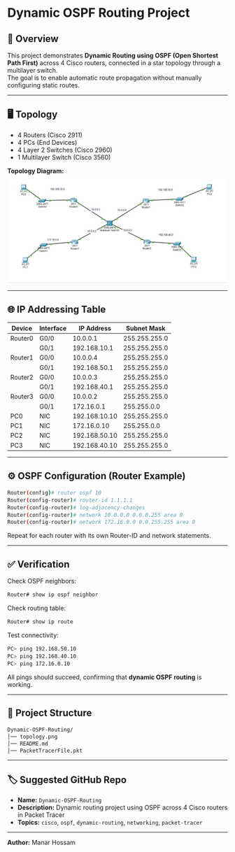 # Dynamic OSPF Routing Project

## 📌 Overview
This project demonstrates **Dynamic Routing using OSPF (Open Shortest Path First)** across 4 Cisco routers, connected in a star topology through a multilayer switch.  
The goal is to enable automatic route propagation without manually configuring static routes.

---

## 🖥 Topology
- 4 Routers (Cisco 2911)
- 4 PCs (End Devices)
- 4 Layer 2 Switches (Cisco 2960)
- 1 Multilayer Switch (Cisco 3560)

**Topology Diagram:**  
![Topology](topology.png)

---

## 🌐 IP Addressing Table

| Device       | Interface       | IP Address       | Subnet Mask       |
|-------------|-----------------|-----------------|------------------|
| Router0     | G0/0            | 10.0.0.1        | 255.255.255.0    |
|             | G0/1            | 192.168.10.1    | 255.255.255.0    |
| Router1     | G0/0            | 10.0.0.4        | 255.255.255.0    |
|             | G0/1            | 192.168.50.1    | 255.255.255.0    |
| Router2     | G0/0            | 10.0.0.3        | 255.255.255.0    |
|             | G0/1            | 192.168.40.1    | 255.255.255.0    |
| Router3     | G0/0            | 10.0.0.2        | 255.255.255.0    |
|             | G0/1            | 172.16.0.1      | 255.255.0.0      |
| PC0         | NIC             | 192.168.10.10   | 255.255.255.0    |
| PC1         | NIC             | 172.16.0.10     | 255.255.0.0      |
| PC2         | NIC             | 192.168.50.10   | 255.255.255.0    |
| PC3         | NIC             | 192.168.40.10   | 255.255.255.0    |

---

## ⚙️ OSPF Configuration (Router Example)
```bash
Router(config)# router ospf 10
Router(config-router)# router-id 1.1.1.1
Router(config-router)# log-adjacency-changes
Router(config-router)# network 10.0.0.0 0.0.0.255 area 0
Router(config-router)# network 172.16.0.0 0.0.255.255 area 0
```

Repeat for each router with its own Router-ID and network statements.

---

## ✅ Verification
Check OSPF neighbors:
```bash
Router# show ip ospf neighbor
```

Check routing table:
```bash
Router# show ip route
```

Test connectivity:
```bash
PC> ping 192.168.50.10
PC> ping 192.168.40.10
PC> ping 172.16.0.10
```

All pings should succeed, confirming that **dynamic OSPF routing** is working.

---

## 📂 Project Structure
```
Dynamic-OSPF-Routing/
│── topology.png
│── README.md
│── PacketTracerFile.pkt
```

---

## 🏷 Suggested GitHub Repo
- **Name:** `Dynamic-OSPF-Routing`
- **Description:** Dynamic routing project using OSPF across 4 Cisco routers in Packet Tracer
- **Topics:** `cisco`, `ospf`, `dynamic-routing`, `networking`, `packet-tracer`

---
**Author:** Manar Hossam

